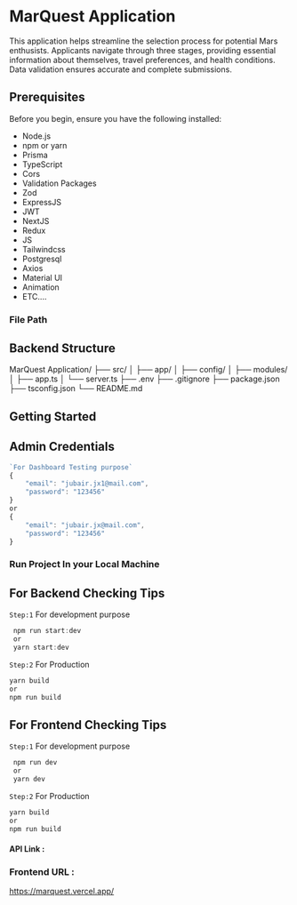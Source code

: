 # MarQuest Application

This application helps streamline the selection process for potential Mars enthusists. Applicants navigate through three stages, providing essential information about themselves, travel preferences, and health conditions. Data validation ensures accurate and complete submissions.

## Prerequisites

Before you begin, ensure you have the following installed:

- Node.js
- npm or yarn
- Prisma
- TypeScript
- Cors
- Validation Packages
- Zod
- ExpressJS
- JWT
- NextJS
- Redux
- JS
- Tailwindcss
- Postgresql
- Axios
- Material UI
- Animation
- ETC....

### File Path

## Backend Structure

MarQuest Application/
├── src/
│ ├── app/
│ ├── config/
│ ├── modules/
│ ├── app.ts
│ └── server.ts
├── .env
├── .gitignore
├── package.json
├── tsconfig.json
└── README.md

## Getting Started

## Admin Credentials

```typescript
`For Dashboard Testing purpose`
{
    "email": "jubair.jx1@mail.com",
    "password": "123456"
}
or
{
    "email": "jubair.jx@mail.com",
    "password": "123456"
}
```

### Run Project In your Local Machine

## For Backend Checking Tips

`Step:1` For development purpose

```typescript
 npm run start:dev
 or
 yarn start:dev
```

`Step:2` For Production

```typescript
yarn build
or
npm run build
```

## For Frontend Checking Tips

`Step:1` For development purpose

```typescript
 npm run dev
 or
 yarn dev
```

`Step:2` For Production

```typescript
yarn build
or
npm run build
```

#### API Link :

### Frontend URL :

https://marquest.vercel.app/
